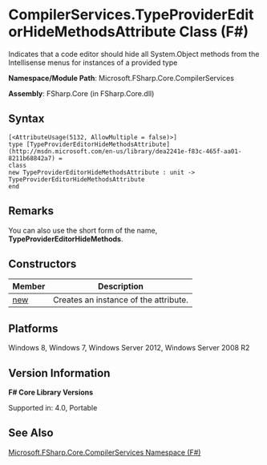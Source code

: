 # CompilerServices.TypeProviderEditorHideMethodsAttribute Class (F#)

Indicates that a code editor should hide all System.Object methods from the Intellisense menus for instances of a provided type

**Namespace/Module Path**: Microsoft.FSharp.Core.CompilerServices

**Assembly**: FSharp.Core (in FSharp.Core.dll)


## Syntax

```
[<AttributeUsage(5132, AllowMultiple = false)>]
type [TypeProviderEditorHideMethodsAttribute](http://msdn.microsoft.com/en-us/library/dea2241e-f83c-465f-aa01-8211b68842a7) =
class
new TypeProviderEditorHideMethodsAttribute : unit -> TypeProviderEditorHideMethodsAttribute
end
```

## Remarks
You can also use the short form of the name, **TypeProviderEditorHideMethods**.


## Constructors


|Member|Description|
|------|-----------|
|[new](http://msdn.microsoft.com/en-us/library/3bda463c-7f2d-49ec-9cdb-e559eef57428)|Creates an instance of the attribute.|

## Platforms
Windows 8, Windows 7, Windows Server 2012, Windows Server 2008 R2


## Version Information
**F# Core Library Versions**

Supported in: 4.0, Portable




## See Also
[Microsoft.FSharp.Core.CompilerServices Namespace &#40;F&#35;&#41;](Microsoft.FSharp.Core.CompilerServices+Namespace+%28FSharp%29.md)

